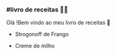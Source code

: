 ### #livro de receitas :man_cook:

Olá !Bem vindo ao meu livro de receitas :wave:

- Strogonoff de Frango

- Creme de milho

  

